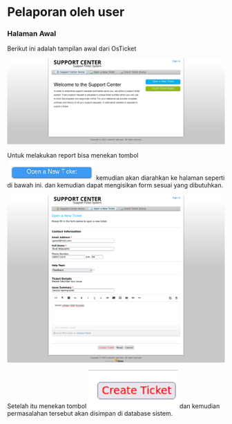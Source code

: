 # Pelaporan oleh user

### Halaman Awal

Berikut ini adalah tampilan awal dari OsTicket



![](../.gitbook/assets/index.png)

Untuk melakukan report bisa menekan tombol ![](<../.gitbook/assets/Screenshot from 2021-12-13 21-48-54.png>) kemudian akan diarahkan ke halaman seperti di bawah ini. dan kemudian dapat mengisikan form sesuai yang dibutuhkan.&#x20;

![](../.gitbook/assets/report.png)

Setelah itu menekan tombol ![](<../.gitbook/assets/Screenshot from 2021-12-13 21-51-47.png>) dan kemudian permasalahan tersebut akan disimpan di database sistem.
